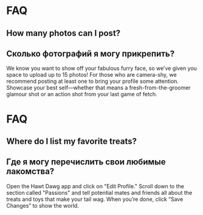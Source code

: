 # FAQ

## How many photos can I post?
## Сколько фотографий я могу прикрепить?
 
We know you want to show off your fabulous furry face, so we’ve given you space to upload up to 15 photos! 
For those who are camera-shy, we recommend posting at least one to bring your profile some attention. 
Showcase your best self—whether that means a fresh-from-the-groomer glamour shot or an action shot from your last game of fetch.


# FAQ

## Where do I list my favorite treats?
## Где я могу перечислить свои любимые лакомства? 
 
Open the Hawt Dawg app and click on "Edit Profile." 
Scroll down to the section called "Passions" and tell potential mates and friends all about the treats and toys that make your tail wag. 
When you’re done, click “Save Changes” to show the world.
